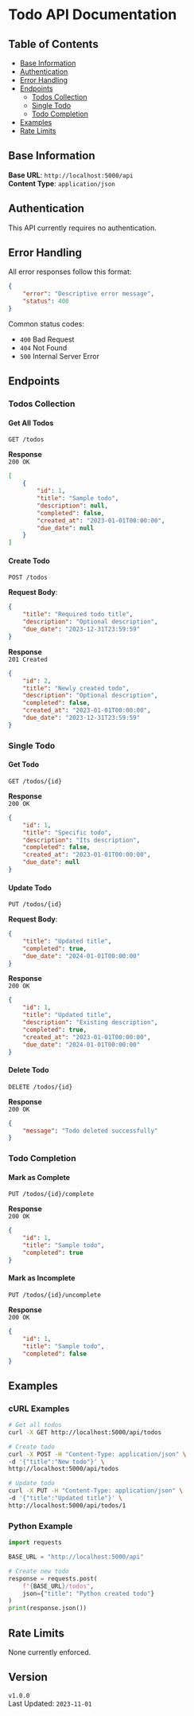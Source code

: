 # Todo API Documentation

## Table of Contents
- [Base Information](#base-information)
- [Authentication](#authentication)
- [Error Handling](#error-handling)
- [Endpoints](#endpoints)
  - [Todos Collection](#todos-collection)
  - [Single Todo](#single-todo)
  - [Todo Completion](#todo-completion)
- [Examples](#examples)
- [Rate Limits](#rate-limits)

## Base Information
**Base URL**: `http://localhost:5000/api`  
**Content Type**: `application/json`

## Authentication
This API currently requires no authentication.

## Error Handling
All error responses follow this format:
```json
{
    "error": "Descriptive error message",
    "status": 400
}
```

Common status codes:
- `400` Bad Request
- `404` Not Found
- `500` Internal Server Error

## Endpoints

### Todos Collection

#### Get All Todos
`GET /todos`

**Response**  
`200 OK`
```json
[
    {
        "id": 1,
        "title": "Sample todo",
        "description": null,
        "completed": false,
        "created_at": "2023-01-01T00:00:00",
        "due_date": null
    }
]
```

#### Create Todo
`POST /todos`

**Request Body**:
```json
{
    "title": "Required todo title",
    "description": "Optional description",
    "due_date": "2023-12-31T23:59:59"
}
```

**Response**  
`201 Created`
```json
{
    "id": 2,
    "title": "Newly created todo",
    "description": "Optional description",
    "completed": false,
    "created_at": "2023-01-01T00:00:00",
    "due_date": "2023-12-31T23:59:59"
}
```

### Single Todo

#### Get Todo
`GET /todos/{id}`

**Response**  
`200 OK`
```json
{
    "id": 1,
    "title": "Specific todo",
    "description": "Its description",
    "completed": false,
    "created_at": "2023-01-01T00:00:00",
    "due_date": null
}
```

#### Update Todo
`PUT /todos/{id}`

**Request Body**:
```json
{
    "title": "Updated title",
    "completed": true,
    "due_date": "2024-01-01T00:00:00"
}
```

**Response**  
`200 OK`
```json
{
    "id": 1,
    "title": "Updated title",
    "description": "Existing description",
    "completed": true,
    "created_at": "2023-01-01T00:00:00",
    "due_date": "2024-01-01T00:00:00"
}
```

#### Delete Todo
`DELETE /todos/{id}`

**Response**  
`200 OK`
```json
{
    "message": "Todo deleted successfully"
}
```

### Todo Completion

#### Mark as Complete
`PUT /todos/{id}/complete`

**Response**  
`200 OK`
```json
{
    "id": 1,
    "title": "Sample todo",
    "completed": true
}
```

#### Mark as Incomplete
`PUT /todos/{id}/uncomplete`

**Response**  
`200 OK`
```json
{
    "id": 1,
    "title": "Sample todo",
    "completed": false
}
```

## Examples

### cURL Examples
```bash
# Get all todos
curl -X GET http://localhost:5000/api/todos

# Create todo
curl -X POST -H "Content-Type: application/json" \
-d '{"title":"New todo"}' \
http://localhost:5000/api/todos

# Update todo
curl -X PUT -H "Content-Type: application/json" \
-d '{"title":"Updated title"}' \
http://localhost:5000/api/todos/1
```

### Python Example
```python
import requests

BASE_URL = "http://localhost:5000/api"

# Create new todo
response = requests.post(
    f"{BASE_URL}/todos",
    json={"title": "Python created todo"}
)
print(response.json())
```

## Rate Limits
None currently enforced.

## Version
`v1.0.0`  
Last Updated: `2023-11-01`

